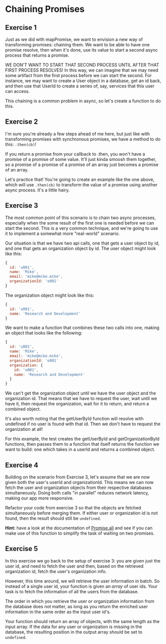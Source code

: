 # Chaining Promises

## Exercise 1

Just as we did with mapPromise, we want to envision a new way of transforming promises: chaining them.  We want to be able to have one promise resolve, then when it's done, use its value to start a second async process that returns a promise.

WE DON'T WANT TO START THAT SECOND PROCESS UNTIL AFTER THAT FIRST PROCESS RESOLVES!  In this way, we can imagine that we may need some artifact from the first process before we can start the second.  For instance, we may want to create a User object in a database, get an id back, and then use that UserId to create a series of, say, services that this user can access.

This chaining is a common problem in async, so let's create a function to do this.

## Exercise 2

I'm sure you're already a few steps ahead of me here, but just like with transforming promises with synchronous promises, we have a method to do this: `.then(cb)`!

If you return a promise from your callback to .then, you won't have a promise of a promise of some value.  It'll just kinda smoosh them together, so a promise of a promise of a promise of an array just becomes a promise of an array.

Let's practice that!  You're going to create an example like the one above, which will use `.then(cb)` to transform the value of a promise using another async process.  It's a little hairy.

## Exercise 3

The most common point of this scenario is to chain two async processes, especially when the some result of the first one is needed before we can start the second.  This is a very common technique, and we're going to use it to implement a somewhat more "real-world" scenario.

Our situation is that we have two api calls, one that gets a user object by id, and one that gets an organization object by id.  The user object might look like this:

```js
{
  id: 'u001',
  name: 'Mike',
  email: 'mike@mike.mike',
  organizationId: 'o001'
}
```

The organization object might look like this:

```js
{
  id: 'o001',
  name: 'Research and Development'
}
```

We want to make a function that combines these two calls into one, making an object that looks like the following:

```js
{
  id: 'u001',
  name: 'Mike',
  email: 'mike@mike.mike',
  organizationId: 'o001'
  organization: {
    id: 'o001',
    name: 'Research and Development'
  }
}
```

We can't get the organization object until we have the user object and the organization id.  That means that we have to request the user, wait until we have it, then request the organization, wait for it to return, and return a combined object.

It's also worth noting that the getUserById function will resolve with undefined if no user is found with that id.  Then we don't have to request the organization at all!

For this example, the test creates the getUserById and getOrganizationById functions, then passes them to a function that itself returns the function we want to build: one which takes in a userId and returns a combined object.

## Exercise 4

Building on the scenario from Exercise 3, let's assume that we are now given both the user's userId and organizationId. This means we can now fetch the user and organization objects from their respective databases simultaneously. Doing both calls "in parallel" reduces network latency, making our app more responsive.

Refactor your code from exercise 3 so that the objects are fetched simultaneously before merging them. If either user or organization id is not found, then the result should still be `undefined`.

**Hint:** have a look at the documentation of [Promise.all](https://developer.mozilla.org/en-US/docs/Web/JavaScript/Reference/Global_Objects/Promise/all) and see if you can make use of this function to simplify the task of waiting on two promises.

## Exercise 5

In this exercise we go back to the setup of exercise 3: you are given just the user id, and need to fetch the user and then, based on the retrieved organization id, fetch the user's organization info.

However, this time around, we will retrieve the user information in batch. So instead of a single user id, your function is given an *array* of user ids. Your task is to fetch the information of all the users from the database.

The order in which you retrieve the user or organization information from the database does not matter, as long as you return the enriched user information in the same order as the input user id's.

Your function should return an array of objects, with the same length as the input array. If the data for any user or organization is missing in the database, the resulting position in the output array should be set to `undefined`.